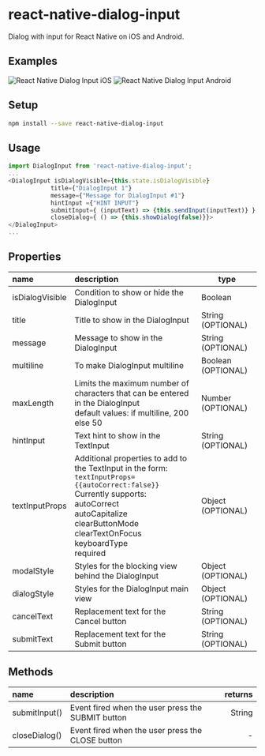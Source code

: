 # react-native-dialog-input
Dialog with input for React Native on iOS and Android.

## Examples

![React Native Dialog Input iOS](https://res.cloudinary.com/joseestrella/image/upload/c_scale,w_279/v1525120807/dialog-ios.png)
![React Native Dialog Input Android](https://res.cloudinary.com/joseestrella/image/upload/c_limit,w_279/v1526156639/dialog-android.png)

## Setup

```bash
npm install --save react-native-dialog-input
```

## Usage

```javascript
import DialogInput from 'react-native-dialog-input';
...
<DialogInput isDialogVisible={this.state.isDialogVisible}
            title={"DialogInput 1"}
            message={"Message for DialogInput #1"}
            hintInput ={"HINT INPUT"}
            submitInput={ (inputText) => {this.sendInput(inputText)} }
            closeDialog={ () => {this.showDialog(false)}}>
</DialogInput>
...
```
## Properties

 name                  | description                                 | type     
:--------------------- |:------------------------------------------- | --------
 isDialogVisible       | Condition to show or hide the DialogInput   |   Boolean
 title                 | Title to show in the DialogInput            |   String (OPTIONAL)
 message               | Message to show in the DialogInput          |   String (OPTIONAL)
 multiline             | To make DialogInput multiline          |   Boolean (OPTIONAL)
 maxLength             | Limits the maximum number of characters that can be entered  in the DialogInput<br> default values: if multiline, 200 else 50       |   Number (OPTIONAL)
 hintInput             | Text hint to show in the TextInput          |   String (OPTIONAL)
 textInputProps        | Additional properties to add to the TextInput in the form:<BR> `textInputProps={{autoCorrect:false}}`  Currently supports:<BR>autoCorrect<BR>autoCapitalize<BR>clearButtonMode<BR>clearTextOnFocus <BR>keyboardType <BR>required           |    Object (OPTIONAL)
modalStyle   | Styles for the blocking view behind the DialogInput             |   Object (OPTIONAL)
dialogStyle             | Styles for the DialogInput main view                        |   Object (OPTIONAL)
cancelText             | Replacement text for the Cancel button      |   String (OPTIONAL)
submitText             | Replacement text for the Submit button      |   String (OPTIONAL)

## Methods

 name           | description                                        | returns
:-------------- |:-------------------------------------------------- | -------:
 submitInput()  | Event fired when the user press the SUBMIT button  |  String
 closeDialog()  | Event fired when the user press the CLOSE button   |    -
